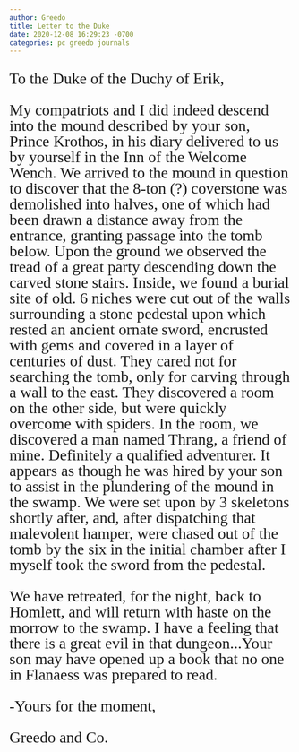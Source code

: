 ```yaml
---
author: Greedo
title: Letter to the Duke
date: 2020-12-08 16:29:23 -0700
categories: pc greedo journals 
---
```


<link rel="preconnect" href="https://fonts.gstatic.com">
<link href="https://fonts.googleapis.com/css2?family=Reenie+Beanie&display=swap" rel="stylesheet"> 

<p style="font-family: 'Reenie Beanie', cursive; font-size: 28px;line-height: 28px;">
To the Duke of the Duchy of Erik,
</p>

<p style="font-family: 'Reenie Beanie', cursive; font-size: 28px;line-height: 28px;">
My compatriots and I did indeed descend into the mound described by your son, Prince Krothos, in his diary delivered to us
by yourself in the Inn of the Welcome Wench. We arrived to the mound in question to discover that the 8-ton (?) coverstone
was demolished into halves, one of which had been drawn a distance away from the entrance, granting passage into the tomb below.
Upon the ground we observed the tread of a great party descending down the carved stone stairs. Inside, we found a burial
site of old. 6 niches were cut out of the walls surrounding a stone pedestal upon which rested an ancient ornate sword, encrusted
with gems and covered in a layer of centuries of dust. They cared not for searching the tomb, only for carving through a wall 
to the east. They discovered a room on the other side, but were quickly overcome with spiders. In the room, we discovered 
a man named Thrang, a friend of mine. Definitely a qualified adventurer. It appears as though he was hired by your son to assist 
in the plundering of the mound in the swamp. We were set upon by 3 skeletons shortly after, and, after dispatching that malevolent
hamper, were chased out of the tomb by the six in the initial chamber after I myself took the sword from the pedestal. 
</p>

<p style="font-family: 'Reenie Beanie', cursive; font-size: 28px;line-height: 28px;">
We have retreated, for the night, back to Homlett, and will return with haste on the morrow to the swamp. I have a feeling that 
there is a great evil in that dungeon...Your son may have opened up a book that no one in Flanaess was prepared to read.
</p>

<p style="font-family: 'Reenie Beanie', cursive; font-size: 28px;line-height: 28px;">
-Yours for the moment,
</p>

<p style="font-family: 'Reenie Beanie', cursive; font-size: 28px;line-height: 28px;">
Greedo and Co.
</p>
